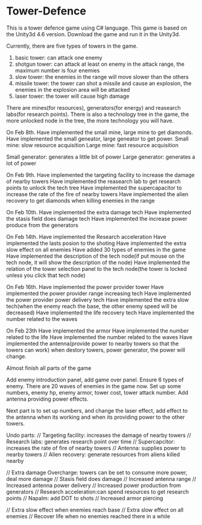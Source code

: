# Tower-Defence
This is a tower defence game using C# language.
 This game is based on the Unity3d 4.6 version.
 Download the game and run it in the Unity3d.

 Currently, there are five types of towers in the game.
 1. basic tower: can attack one enemy
 2. shotgun tower: can attack at least on enemy in the attack range, the maximum number is four enemies
 3. slow tower: the enemies in the range will move slower than the others
 4. missile tower: the tower can shot a missile and cause an explosion, the enemies in the explosion area will be attacked
 5. laser tower: the tower will cause high damage
 
 There are mines(for resources), generators(for energy) and reasearch labs(for research points).
 There is also a technology tree in the game, the more unlocked node in the tree, the more technology you will have.

  On Feb 8th.
 Have implemented the small mine, large mine to get diamonds.
 Have implemented the small geneator, large geneator to get power.
 Small mine: slow resource acquisition
 Large mine: fast resource acquisition
 
 Small generator: generates a little bit of power
 Large generator: generates a lot of power


 On Feb 9th.
 Have implemented the targeting facility to increase the damage of nearby towers
 Have implemented the reasearch lab to get research points to unlock the tech tree
 Have implemented the supercapacitor to increase the rate of the fire of nearby towers
 Have implemented the alien recovery to get diamonds when killing enemies in the range
 
 On Feb 10th.
 Have implemented the extra damage tech
 Have implemented the stasis field does damage tech
 Have implemented the increase power produce from the generators
 
 On Feb 14th.
 Have implemented the Research acceleration
 Have implemented the lasts posion to the shoting
 Have implemented the extra slow effect on all enemies
 Have added 30 types of enemies in the game
 Have implemented the description of the tech node(if put mouse on the tech node, it will show the description of the node)
 Have implemented the relation of the tower selection panel to the tech node(the tower is locked unless you click that tech node)
 
 On Feb 16th.
 Have implemented the power provider tower
 Have implemented the power provider range increasing tech 
 Have implemented the power provider power delivery tech
 Have implemented the extra slow tech(when the enemy reach the base, the other enemy speed will be decreased)
 Have implemented the life recovery tech
 Have implemented the number related to the waves
 
 On Feb 23th
 Have implemented the armor
 Have implemented the number related to the life
 Have implemented the number related to the waves
 Have implemented the antenna(provide power to nearby towers so that the towers can work)
 when destory towers, power generator, the power will change.
 
 Almost finish all parts of the game
 
 Add enemy introduction panel, add game over panel.
 Ensure 6 types of enemy.
 There are 20 waves of enemies in the game now.
 Set up some numbers, enemy hp, enemy armor, tower cost, tower attack number.
 Add antenna providing power effects.
 
 Next part is to set up numbers, and change the laser effect, add effect to the antenna when its working and when its providing power to the other towers.
 
 
Undo parts: 
// Targeting facility: increases the damage of nearby towers
// Research labs: generates research point over time
// Supercapcitor: increases the rate of fire of nearby towers
// Antenna: supplies power to nearby towers
// Alien recovery: generate resources from aliens killed nearby
 
// Extra damage
 Overcharge: towers can be set to consume more power, deal more damage
// Stasis field does damage
// Increased antenna range
// Increased antenna power delivery
// Increased power production from generators 
// Research acceleration:can spend resources to get research points
// Napalm: add DOT to shots
// Increased armor piercing
 
// Extra slow effect when enemies reach base
// Extra slow effect on all enemies
// Recover life when no enemies reached there in a while
 
 
